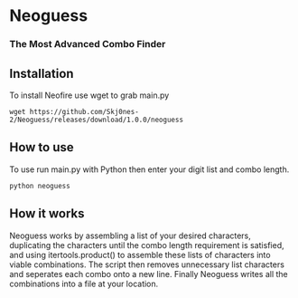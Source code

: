 # Neoguess
### The Most Advanced Combo Finder

## Installation
To install Neofire use wget to grab main.py
```
wget https://github.com/Skj0nes-2/Neoguess/releases/download/1.0.0/neoguess
```

## How to use
To use run main.py with Python then enter your digit list and combo length.
```
python neoguess
```

## How it works
Neoguess works by assembling a list of your desired characters, duplicating the characters until the combo length requirement is satisfied, and using itertools.product() to assemble these lists of characters into viable combinations. The script then removes unnecessary list characters and seperates each combo onto a new line. Finally Neoguess writes all the combinations into a file at your location.
